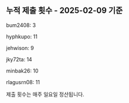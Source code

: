 ## 누적 제출 횟수 - 2025-02-09 기준

bum2408: 3

hyphkupo: 11

jehwison: 9 

jky72ta: 14

minbak26: 10

rlagusrn08: 11

제출 횟수는 매주 일요일 정산됩니다.
